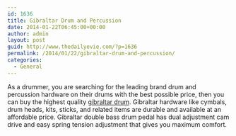 ```yaml
---
id: 1636
title: Gibraltar Drum and Percussion
date: 2014-01-22T06:45:00+00:00
author: admin
layout: post
guid: http://www.thedailyevie.com/?p=1636
permalink: /2014/01/22/gibraltar-drum-and-percussion/
categories:
  - General
---
```

As a drummer, you are searching for the leading brand drum and percussion hardware on their drums with the best possible price, then you can buy the highest quality [gibraltar drum](http://www.guitarcenter.com/Gibraltar,Drum---Percussion.gc). Gibraltar hardware like cymbals, drum heads, kits, sticks, and related items are durable and available at an affordable price. Gibraltar double bass drum pedal has dual adjustment cam drive and easy spring tension adjustment that gives you maximum comfort.